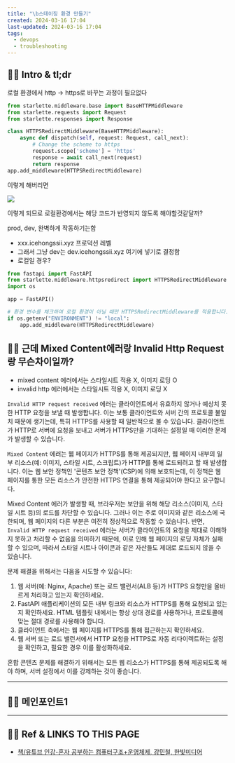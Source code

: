 ```yaml
---
title: "\b스테이징 환경 만들기"
created: 2024-03-16 17:04
last-updated: 2024-03-16 17:04
tags:
  - devops
  - troubleshooting
---
```


## 👯‍♂️ Intro & tl;dr

로컬 환경에서 http -> https로 바꾸는 과정이 필요없다

```python
from starlette.middleware.base import BaseHTTPMiddleware
from starlette.requests import Request
from starlette.responses import Response

class HTTPSRedirectMiddleware(BaseHTTPMiddleware):
    async def dispatch(self, request: Request, call_next):
        # Change the scheme to https
        request.scope['scheme'] = 'https'
        response = await call_next(request)
        return response
app.add_middleware(HTTPSRedirectMiddleware)
```

이렇게 해버리면 

![](https://i.imgur.com/n4rT4L0.png)

이렇게 되므로 로컬환경에서는 해당 코드가 반영되지 않도록 해야할것같달까?

prod, dev, 완벽하게 작동하기는함

- xxx.icehongssii.xyz 프로덕션 레벨
- 그래서 그냥  dev는 dev.icehongssii.xyz 여기에 넣기로 결정함
- 로컬일 경우?


```python
from fastapi import FastAPI
from starlette.middleware.httpsredirect import HTTPSRedirectMiddleware
import os

app = FastAPI()

# 환경 변수를 체크하여 로컬 환경이 아닐 때만 HTTPSRedirectMiddleware를 적용합니다.
if os.getenv("ENVIRONMENT") != "local":
    app.add_middleware(HTTPSRedirectMiddleware)
```

## 👯‍♂️ 근데 Mixed Content에러랑 Invalid Http Request랑 무슨차이일까?

- mixed content 에러에서는 스타일시트 적용 X, 이미지 로딩 O
- invalid http 에러에서는 스타일시트 적용 X, 이미지 로딩 X

`Invalid HTTP request received` 에러는 클라이언트에서 유효하지 않거나 예상치 못한 HTTP 요청을 보낼 때 발생합니다. 이는 보통 클라이언트와 서버 간의 프로토콜 불일치 때문에 생기는데, 특히 HTTPS를 사용할 때 일반적으로 볼 수 있습니다. 클라이언트가 HTTP로 서버에 요청을 보내고 서버가 HTTPS만을 기대하는 설정일 때 이러한 문제가 발생할 수 있습니다.

`Mixed Content` 에러는 웹 페이지가 HTTPS를 통해 제공되지만, 웹 페이지 내부의 일부 리소스(예: 이미지, 스타일 시트, 스크립트)가 HTTP를 통해 로드되려고 할 때 발생합니다. 이는 웹 보안 정책인 '콘텐츠 보안 정책'(CSP)에 의해 보호되는데, 이 정책은 웹 페이지를 통한 모든 리소스가 안전한 HTTPS 연결을 통해 제공되어야 한다고 요구합니다.

Mixed Content 에러가 발생할 때, 브라우저는 보안을 위해 해당 리소스(이미지, 스타일 시트 등)의 로드를 차단할 수 있습니다. 그러나 이는 주로 이미지와 같은 리소스에 국한되며, 웹 페이지의 다른 부분은 여전히 정상적으로 작동할 수 있습니다. 반면, `Invalid HTTP request received` 에러는 서버가 클라이언트의 요청을 제대로 이해하지 못하고 처리할 수 없음을 의미하기 때문에, 이로 인해 웹 페이지의 로딩 자체가 실패할 수 있으며, 따라서 스타일 시트나 아이콘과 같은 자산들도 제대로 로드되지 않을 수 있습니다.

문제 해결을 위해서는 다음을 시도할 수 있습니다:

1. 웹 서버(예: Nginx, Apache) 또는 로드 밸런서(ALB 등)가 HTTPS 요청만을 올바르게 처리하고 있는지 확인하세요.
2. FastAPI 애플리케이션의 모든 내부 링크와 리소스가 HTTPS를 통해 요청되고 있는지 확인하세요. HTML 템플릿 내에서는 항상 상대 경로를 사용하거나, 프로토콜에 맞는 절대 경로를 사용해야 합니다.
3. 클라이언트 측에서는 웹 페이지를 HTTPS를 통해 접근하는지 확인하세요.
4. 웹 서버 또는 로드 밸런서에서 HTTP 요청을 HTTPS로 자동 리다이렉트하는 설정을 확인하고, 필요한 경우 이를 활성화하세요.

혼합 콘텐츠 문제를 해결하기 위해서는 모든 웹 리소스가 HTTPS를 통해 제공되도록 해야 하며, 서버 설정에서 이를 강제하는 것이 좋습니다.


--- 

## 👯‍♂️ 메인포인트1


--- 

## 👯‍♂️ Ref & LINKS TO THIS PAGE

-  [책/유튜브 인강-혼자 공부하는 컴퓨터구조+운영체제, 강민철, 한빛미디어](https://www.youtube.com/watch?v=kFWP6sFKyp0&list=PLYH7OjNUOWLUz15j4Q9M6INxK5J3-59GC)


